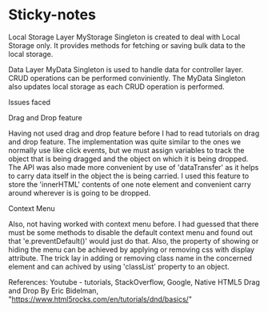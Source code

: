 # Sticky-notes


Local Storage Layer
MyStorage Singleton is created to deal with Local Storage only. It provides methods for fetching or saving bulk data to the local storage.

Data Layer
MyData Singleton is used to handle data for controller layer. CRUD operations can be performed conviniently. The MyData Singleton also updates local storage as each CRUD operation is performed.



Issues faced

Drag and Drop feature

Having not used drag and drop feature before I had to read tutorials on drag and drop feature. The implementation was quite similar to the ones we normally use like click events, but we must assign variables to track the object that is being dragged and the object on which it is being dropped. The API was also made more convenient by use of 'dataTransfer' as it helps to carry data itself in the object the is being carried. I used this feature to store the 'innerHTML' contents of one note element and convenient carry around wherever is is going to be dropped.

Context Menu

Also, not having worked with context menu before. I had guessed that there must be some methods to disable the default context menu and found out that 'e.preventDefault()' would just do that. Also, the property of showing or hiding the menu can be achieved by applying or removing css with display attribute. The trick lay in adding or removing class name in the concerned element and can achived by using 'classList' property to an object.



References:
Youtube - tutorials,
StackOverflow,
Google,
Native HTML5 Drag and Drop By Eric Bidelman, "https://www.html5rocks.com/en/tutorials/dnd/basics/"